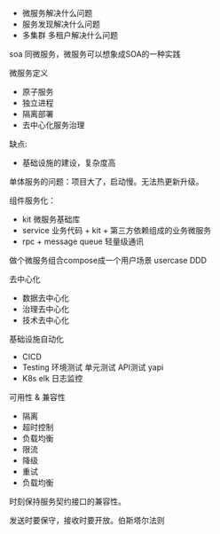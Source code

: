 

- 微服务解决什么问题
- 服务发现解决什么问题
- 多集群 多租户解决什么问题



soa 同微服务，微服务可以想象成SOA的一种实践



微服务定义

- 原子服务
- 独立进程
- 隔离部署
- 去中心化服务治理

缺点:

- 基础设施的建设，复杂度高



单体服务的问题：项目大了，启动慢。无法热更新升级。

组件服务化：

- kit 微服务基础库
- service 业务代码 + kit + 第三方依赖组成的业务微服务
- rpc + message queue 轻量级通讯

做个微服务组合compose成一个用户场景 usercase  DDD

去中心化

- 数据去中心化
- 治理去中心化
- 技术去中心化

基础设施自动化

- CICD
- Testing  环境测试 单元测试 API测试 yapi
- K8s elk 日志监控

可用性 & 兼容性

- 隔离
- 超时控制
- 负载均衡
- 限流
- 降级
- 重试
- 负载均衡

时刻保持服务契约接口的兼容性。

发送时要保守，接收时要开放。伯斯塔尔法则